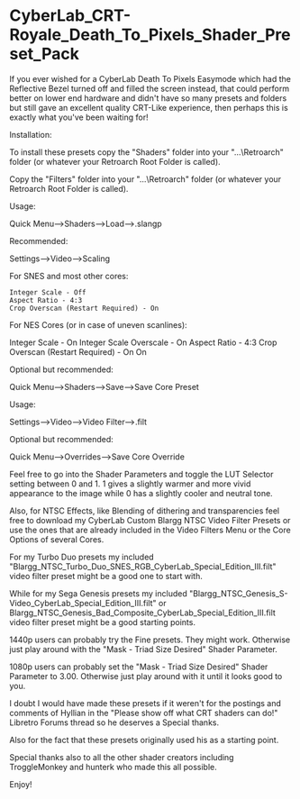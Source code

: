# CyberLab_CRT-Royale_Death_To_Pixels_Shader_Preset_Pack

If you ever wished for a CyberLab Death To Pixels Easymode which had the Reflective Bezel turned off and filled the screen instead, that could perform better on lower end hardware and didn't have so many presets and folders but still gave an excellent quality CRT-Like experience, then perhaps this is exactly what you've been waiting for!


Installation:

To install these presets copy the "Shaders" folder into your "…\Retroarch\" folder (or whatever your Retroarch Root Folder is called).

Copy the "Filters" folder into your "…\Retroarch\" folder (or whatever your Retroarch Root Folder is called).


Usage:

Quick Menu-->Shaders-->Load--><choose shader preset>.slangp

Recommended:

Settings-->Video-->Scaling

For SNES and most other cores:

	Integer Scale - Off
	Aspect Ratio - 4:3
	Crop Overscan (Restart Required) - On

For NES Cores (or in case of uneven scanlines):

Integer Scale - On
	Integer Scale Overscale - On
	Aspect Ratio - 4:3
	Crop Overscan (Restart Required) - On On

Optional but recommended:

Quick Menu-->Shaders-->Save-->Save Core <or Game> Preset


Usage:

Settings-->Video-->Video Filter--><choose video filter preset>.filt


Optional but recommended:

Quick Menu-->Overrides-->Save Core Override




Feel free to go into the Shader Parameters and toggle the LUT Selector setting between 0 and 1. 1 gives a slightly warmer and more vivid appearance to the image while 0 has a slightly cooler and neutral tone.

Also, for NTSC Effects, like Blending of dithering and transparencies feel free to download my CyberLab Custom Blargg NTSC Video Filter Presets or use the ones that are already included in the Video Filters Menu or the Core Options of several Cores.

For my Turbo Duo presets my included "Blargg_NTSC_Turbo_Duo_SNES_RGB_CyberLab_Special_Edition_III.filt" video filter preset might be a good one to start with.

While for my Sega Genesis presets my included "Blargg_NTSC_Genesis_S-Video_CyberLab_Special_Edition_III.filt" or Blargg_NTSC_Genesis_Bad_Composite_CyberLab_Special_Edition_III.filt video filter preset might be a good starting points.


1440p users can probably try the Fine presets. They might work. Otherwise just play around with the "Mask - Triad Size Desired" Shader Parameter.

1080p users can probably set the "Mask - Triad Size Desired" Shader Parameter to 3.00. Otherwise just play around with it until it looks good to you.


I doubt I would have made these presets if it weren't for the postings and comments of Hyllian in the "Please show off what CRT shaders can do!" Libretro Forums thread so he deserves a Special thanks.

Also for the fact that these presets originally used his as a starting point.

Special thanks also to all the other shader creators including TroggleMonkey and hunterk who made this all possible.



Enjoy! 
